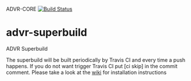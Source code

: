 ADVR-CORE [![Build Status](https://travis-ci.org/ADVRHumanoids/advr-superbuild.svg?branch=master)](https://travis-ci.org/ADVRHumanoids/advr-superbuild)

advr-superbuild
=====================

ADVR Superbuild

The superbuild will be built periodically by Travis CI and every time a push happens.
If you do not want trigger Travis CI put [ci skip] in the commit comment.
Please take a look at the [wiki](https://github.com/ADVRHumanoids/advr-superbuild/wiki) for installation instructions
